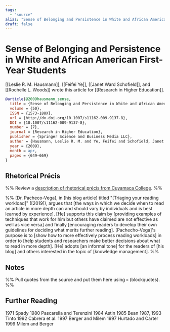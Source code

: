 ```yaml
---
tags:
  - "source"
alias: "Sense of Belonging and Persistence in White and African American First-Year Students"
draft: false
---
```

# Sense of Belonging and Persistence in White and African American First-Year Students

[[Leslie R. M. Hausmann]], [[Feifei Ye]], [[Janet Ward Schofield]], and [[Rochelle L. Woods]] wrote this article for [[Research in Higher Education]].

```bibtex
@article{@2009hausmann_sense,
  title = {Sense of Belonging and Persistence in White and African American First-Year Students},
  volume = {50},
  ISSN = {1573-188X},
  url = {http://dx.doi.org/10.1007/s11162-009-9137-8},
  DOI = {10.1007/s11162-009-9137-8},
  number = {7},
  journal = {Research in Higher Education},
  publisher = {Springer Science and Business Media LLC},
  author = {Hausmann, Leslie R. M. and Ye, Feifei and Schofield, Janet Ward and Woods, Rochelle L.},
  year = {2009},
  month = apr,
  pages = {649–669}
}
```

## Rhetorical Précis
%% Review a [description of rhetorical précis from Cuyamaca College](https://www.cuyamaca.edu/student-support/tutoring-center/files/student-resources/rhetorical-precis-description-and-examples.pdf). %%

%%
[Dr. Pacheco-Vega], in [his blog article] titled "[Triaging your reading workload]" ([2019]), argues that [the ways in which we decide when to read an article in more depth can and should vary by individuals and is best learned by experience]. [He] supports this claim by [providing examples of techniques that work for him but others have claimed are not effective as well as vice versa] and finally [encouraging readers to develop their own guidelines for deciding what merits further reading]. [Pachecho-Vega]'s purpose is to [show how to more effectively process reading workloads] in order to [help students and researchers make better decisions about what to read in more depth]. [He] adopts [an informal tone] for the readers of [his blog] and others interested in the topic of [knowledge management]. 
%%
## Notes
%% Pull quotes from the source and put them here using `>` (blockquotes). %%

## Further Reading
1971 Spady
1980 Pascarella and Terenzini
1984 Astin
1985 Bean
1987, 1993 Tinto
1992 Cabrera et al.
1997 Berger and Milem
1997 Hurtado and Carter
1999 Milem and Berger